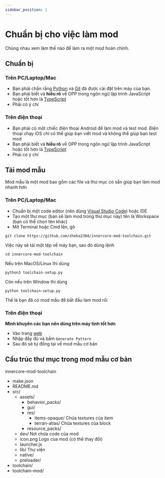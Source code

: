 ```yaml
---
sidebar_position: 1
---
```


# Chuẩn bị cho việc làm mod

Chùng nhau xem làm thế nào để làm ra một mod hoàn chỉnh.

## Chuẩn bị

### Trên PC/Laptop/Mac
- Bạn phải chắn rằng <a href="https://www.python.org/">Python</a> và <a href="https://git-scm.com/">Git</a> đã được cài đặt trên máy của bạn.
- Bạn phải biết và **hiểu rõ** về OPP trong ngôn ngữ lập trình JavaScript hoặc tốt hơn là <a href="https://www.typescriptlang.org/">TypeScript</a>
- Phải có ý chí

### Trên điện thoại
- Bạn phải có một chiếc điện thoại Android để làm mod và test mod. Điện thoại chạy iOS chỉ có thể giúp bạn viết mod và không thể giúp bạn test mod
- Bạn phải biết và **hiểu rõ** về OPP trong ngôn ngữ lập trình JavaScript hoặc tốt hơn là <a href="https://www.typescriptlang.org/">TypeScript</a>
- Phải có ý chí

## Tải mod mẫu
Mod mẫu là một mod bao gồm các file và thư mục có sẵn giúp bạn làm mod nhanh hơn

### Trên PC/Laptop/Mac
- Chuẩn bị một code editor (nên dùng <a href="https://code.visualstudio.com/">Visual Studio Code</a>) hoặc IDE
- Tạo một thư mục (bạn sẽ làm mod trong thư mục này) tên là Workspace (bạn có thể chọn tên khác)
- Mở Terminal hoặc Cmd lên, gõ 
```shell
git clone https://github.com/zheka2304/innercore-mod-toolchain.git 
```
Việc này sẽ tải một tệp về máy bạn, sao đó dùng lệnh
```shell
cd innercore-mod-toolchain
```

Nếu trên MacOS/Linux thì dùng
```shell
python3 toolchain-setup.py
```
Còn nếu trên Window thì dùng
```shell
python toolchain-setup.py
```
Thế là bạn đã có mod mẫu để bắt đầu làm mod rồi

### Trên điện thoại
**Mình khuyên các bạn nên dùng trên máy tính tốt hơn**
- Vào trang <a href="https://icmods.mineprogramming.org/pattern">web</a>
- Nhập đầy đủ và bấm `Generate Pattern`
- Sau đó sẽ tự đồng tại về mod mẫu cơ bản

## Cấu trúc thư mục trong mod mẫu cơ bản

innercore-mod-toolchain
- make.json  
- README.md  
- src/  
    - assets/  
        - behavior_packs/  
        - gui/  
        - res/ 
            - items-opaque/  Chứa textures của item
            - terran-atlas/ Chứa textures của block
        - resource_packs/
    - dev/  Nơi chứa code của mod
    - icon.png  Logo của mod (có thể thay đổi)
    - launcher.js  
    - lib/  Thư viện
    - native/  
    - preloader/
- toolchain/  
- toolchain-mod/
